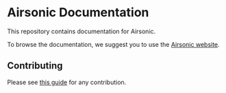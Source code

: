 <!--
# README.md
# Airsonic/documentation
-->

# Airsonic Documentation

This repository contains documentation for Airsonic.

To browse the documentation, we suggest you to use the [Airsonic website](https://airsonic.github.io/docs/).

## Contributing

Please see [this guide](https://github.com/airsonic/documentation/blob/master/CONTRIBUTING.md) for any contribution.
